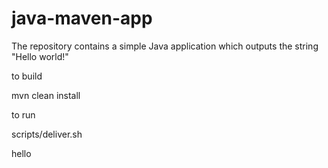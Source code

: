 # java-maven-app


The repository contains a simple Java application which outputs the string
"Hello world!"


to build

mvn clean install


to run

scripts/deliver.sh

hello
